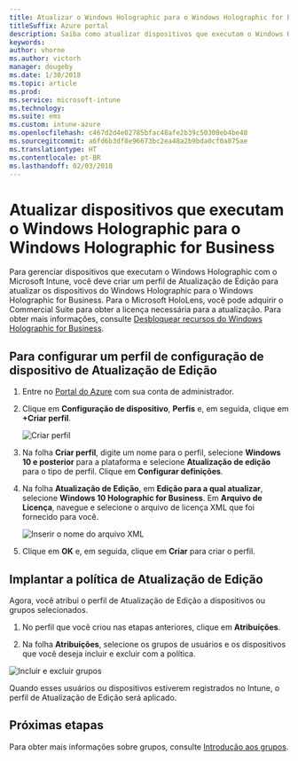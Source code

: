 ```yaml
---
title: Atualizar o Windows Holographic para o Windows Holographic for Business
titleSuffix: Azure portal
description: Saiba como atualizar dispositivos que executam o Windows Holographic para o Windows Holographic for Business
keywords: 
author: vhorne
ms.author: victorh
manager: dougeby
ms.date: 1/30/2018
ms.topic: article
ms.prod: 
ms.service: microsoft-intune
ms.technology: 
ms.suite: ems
ms.custom: intune-azure
ms.openlocfilehash: c467d2d4e02785bfac48afe2b39c50300eb4be40
ms.sourcegitcommit: a6fd6b3df8e96673bc2ea48a2b9bda0cf0a875ae
ms.translationtype: HT
ms.contentlocale: pt-BR
ms.lasthandoff: 02/03/2018
---
```

# <a name="upgrade-devices-running-windows-holographic-to-windows-holographic-for-business"></a>Atualizar dispositivos que executam o Windows Holographic para o Windows Holographic for Business


Para gerenciar dispositivos que executam o Windows Holographic com o Microsoft Intune, você deve criar um perfil de Atualização de Edição para atualizar os dispositivos do Windows Holographic para o Windows Holographic for Business. Para o Microsoft HoloLens, você pode adquirir o Commercial Suite para obter a licença necessária para a atualização. Para obter mais informações, consulte [Desbloquear recursos do Windows Holographic for Business](https://docs.microsoft.com/en-us/hololens/hololens-upgrade-enterprise).

## <a name="to-set-up-an-edition-upgrade-device-configuration-profile"></a>Para configurar um perfil de configuração de dispositivo de Atualização de Edição

1. Entre no [Portal do Azure](https://portal.azure.com) com sua conta de administrador.


2.  Clique em **Configuração de dispositivo**, **Perfis** e, em seguida, clique em **+Criar perfil**.

    ![Criar perfil](media/Holographic-create-profile.png)

3.  Na folha **Criar perfil**, digite um nome para o perfil, selecione **Windows 10 e posterior** para a plataforma e selecione **Atualização de edição** para o tipo de perfil. Clique em **Configurar definições**.

5. Na folha **Atualização de Edição**, em **Edição para a qual atualizar**, selecione **Windows 10 Holographic for Business**. Em **Arquivo de Licença**, navegue e selecione o arquivo de licença XML que foi fornecido para você.

    ![Inserir o nome do arquivo XML](media/Holographic-edition-upgrade.png)
 
5.  Clique em **OK** e, em seguida, clique em **Criar** para criar o perfil.


## <a name="deploy-the-edition-upgrade-policy"></a>Implantar a política de Atualização de Edição

Agora, você atribui o perfil de Atualização de Edição a dispositivos ou grupos selecionados.

1. No perfil que você criou nas etapas anteriores, clique em **Atribuições**.

2. Na folha **Atribuições**, selecione os grupos de usuários e os dispositivos que você deseja incluir e excluir com a política.

![Incluir e excluir grupos](media/Holographic-groups.PNG)

Quando esses usuários ou dispositivos estiverem registrados no Intune, o perfil de Atualização de Edição será aplicado. 

## <a name="next-steps"></a>Próximas etapas

Para obter mais informações sobre grupos, consulte [Introdução aos grupos](get-started-groups.md).


